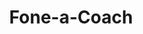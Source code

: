 ---
title: "Fone-a-Coach"
address: "Twin Spires Complex, 155, Northumberland St, Belfast, Co. Antrim BT13 2JF"
tel: "028 9023 6464"
county: "Antrim"
category: "Coach Hire"
type: "Content"
lat: "54.600111"
lng: "-5.946858"
---